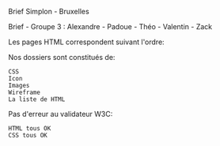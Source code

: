 Brief Simplon - Bruxelles

Brief - Groupe 3 : Alexandre - Padoue - Théo - Valentin - Zack

Les pages HTML correspondent suivant l'ordre:

   

Nos dossiers sont constitués de:

    CSS
    Icon
    Images
    Wireframe
    La liste de HTML

Pas d'erreur au validateur W3C:

    HTML tous OK
    CSS tous OK

